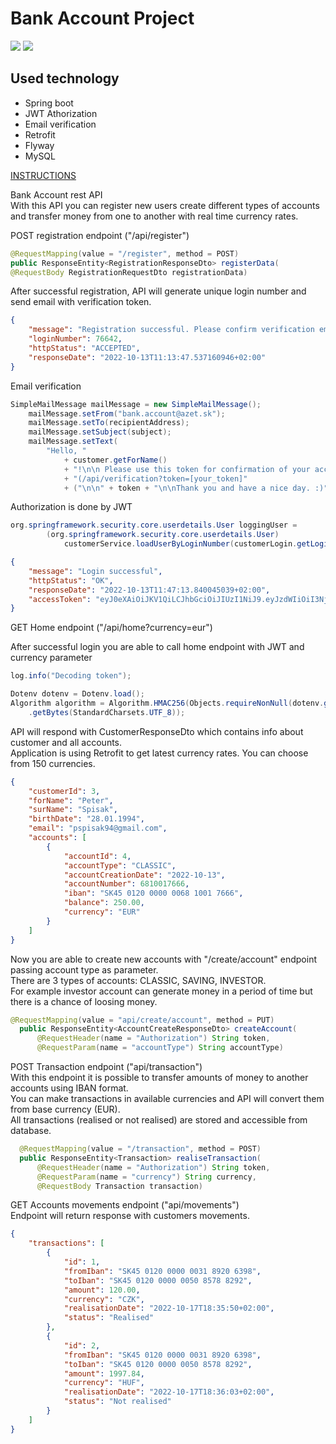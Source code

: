 # Bank Account Project

<img src="https://img.shields.io/github/deployments/Qreitos/bank_account_project/bank-account-project?style=for-the-badge"> <img src ="https://img.shields.io/security-headers?style=for-the-badge&url=https%3A%2F%2Fbank-account-project.herokuapp.com%2Fapi%2F">   

## Used technology
- Spring boot
- JWT Athorization
- Email verification
- Retrofit
- Flyway
- MySQL

[INSTRUCTIONS](https://bank-account-project.herokuapp.com/api/information)

Bank Account rest API  
With this API you can register new users create different types of accounts and transfer money from one to another with real time currency rates.

POST registration endpoint ("/api/register")

```java 
@RequestMapping(value = "/register", method = POST)
public ResponseEntity<RegistrationResponseDto> registerData(
@RequestBody RegistrationRequestDto registrationData)
```

After successful registration, API will generate unique login number
and send email with verification token.

```json
{
    "message": "Registration successful. Please confirm verification email and save your login number!",
    "loginNumber": 76642,
    "httpStatus": "ACCEPTED",
    "responseDate": "2022-10-13T11:13:47.537160946+02:00"
}
```

Email verification

```java
SimpleMailMessage mailMessage = new SimpleMailMessage();
    mailMessage.setFrom("bank.account@azet.sk");
    mailMessage.setTo(recipientAddress);
    mailMessage.setSubject(subject);
    mailMessage.setText(
        "Hello, "
            + customer.getForName()
            + "!\n\n Please use this token for confirmation of your account by POST method "
            + "(/api/verification?token=[your_token]"
            + ("\n\n" + token + "\n\nThank you and have a nice day. :)"));
```


Authorization is done by JWT

```java
org.springframework.security.core.userdetails.User loggingUser =
        (org.springframework.security.core.userdetails.User)
            customerService.loadUserByLoginNumber(customerLogin.getLoginNumber());
```

```json
{
    "message": "Login successful",
    "httpStatus": "OK",
    "responseDate": "2022-10-13T11:47:13.840045039+02:00",
    "accessToken": "eyJ0eXAiOiJKV1QiLCJhbGciOiJIUzI1NiJ9.eyJzdWIiOiI3NjY0MiIsInJvbGVzIjpbXSwiaXNzIjoib3JnLnNwcmluZ2ZyYW1ld29yay53ZWIuc2VydmxldC5zdXBwb3J0LlNlcnZsZXRVcmlDb21wb25lbnRzQnVpbGRlckAyYWM0OTQwNyIsImV4cCI6MTY2NTY1ODAzM30.wdQ1k0IF6hD_ABVqy40YOGiebI03DDSGY01ug0xDBb0"
}
```

GET Home endpoint ("/api/home?currency=eur")

After successful login you are able to call home endpoint with JWT and currency parameter

```java
log.info("Decoding token");

Dotenv dotenv = Dotenv.load();
Algorithm algorithm = Algorithm.HMAC256(Objects.requireNonNull(dotenv.get("JWT_SECRET_KEY"))
    .getBytes(StandardCharsets.UTF_8));
```
API will respond with CustomerResponseDto which contains info about customer and all accounts.  
Application is using Retrofit to get latest currency rates. You can choose from 150 currencies.


```json
{
    "customerId": 3,
    "forName": "Peter",
    "surName": "Spisak",
    "birthDate": "28.01.1994",
    "email": "pspisak94@gmail.com",
    "accounts": [
        {
            "accountId": 4,
            "accountType": "CLASSIC",
            "accountCreationDate": "2022-10-13",
            "accountNumber": 6810017666,
            "iban": "SK45 0120 0000 0068 1001 7666",
            "balance": 250.00,
            "currency": "EUR"
        }
    ]
}
```

Now you are able to create new accounts with "/create/account" endpoint passing account type as parameter.  
There are 3 types of accounts: CLASSIC, SAVING, INVESTOR.  
For example investor account can generate money in a period of time but there is a chance of loosing money.

```java
@RequestMapping(value = "api/create/account", method = PUT)
  public ResponseEntity<AccountCreateResponseDto> createAccount(
      @RequestHeader(name = "Authorization") String token,
      @RequestParam(name = "accountType") String accountType)
```

POST Transaction endpoint ("api/transaction")  
With this endpoint it is possible to transfer amounts of money to another accounts using IBAN format.  
You can make transactions in available currencies and API will convert them from base currency (EUR).  
All transactions (realised or not realised) are stored and accessible from database.

```java
  @RequestMapping(value = "/transaction", method = POST)
  public ResponseEntity<Transaction> realiseTransaction(
      @RequestHeader(name = "Authorization") String token,
      @RequestParam(name = "currency") String currency,
      @RequestBody Transaction transaction)
```

GET Accounts movements endpoint ("api/movements")  
Endpoint will return response with customers movements.
```json
{
    "transactions": [
        {
            "id": 1,
            "fromIban": "SK45 0120 0000 0031 8920 6398",
            "toIban": "SK45 0120 0000 0050 8578 8292",
            "amount": 120.00,
            "currency": "CZK",
            "realisationDate": "2022-10-17T18:35:50+02:00",
            "status": "Realised"
        },
        {
            "id": 2,
            "fromIban": "SK45 0120 0000 0031 8920 6398",
            "toIban": "SK45 0120 0000 0050 8578 8292",
            "amount": 1997.84,
            "currency": "HUF",
            "realisationDate": "2022-10-17T18:36:03+02:00",
            "status": "Not realised"
        }
    ]
}
```
